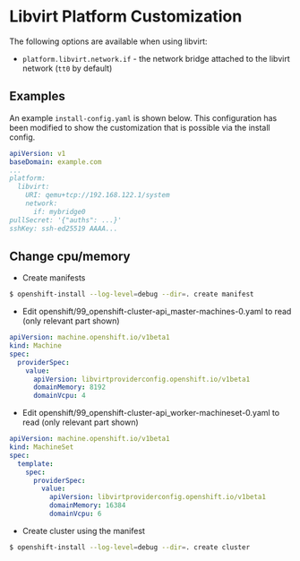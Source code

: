 # Libvirt Platform Customization

The following options are available when using libvirt:

- `platform.libvirt.network.if` - the network bridge attached to the libvirt network (`tt0` by default)

## Examples

An example `install-config.yaml` is shown below. This configuration has been modified to show the customization that is possible via the install config.

```yaml
apiVersion: v1
baseDomain: example.com
...
platform:
  libvirt:
    URI: qemu+tcp://192.168.122.1/system
    network:
      if: mybridge0
pullSecret: '{"auths": ...}'
sshKey: ssh-ed25519 AAAA...
```

## Change cpu/memory

- Create manifests

```bash
$ openshift-install --log-level=debug --dir=. create manifest
```

- Edit openshift/99_openshift-cluster-api_master-machines-0.yaml to read (only relevant part shown)

```yaml
apiVersion: machine.openshift.io/v1beta1
kind: Machine
spec:
  providerSpec:
    value:
      apiVersion: libvirtproviderconfig.openshift.io/v1beta1
      domainMemory: 8192
      domainVcpu: 4
```

- Edit openshift/99_openshift-cluster-api_worker-machineset-0.yaml to read (only relevant part shown)

```yaml
apiVersion: machine.openshift.io/v1beta1
kind: MachineSet
spec:
  template:
    spec:
      providerSpec:
        value:
          apiVersion: libvirtproviderconfig.openshift.io/v1beta1
          domainMemory: 16384
          domainVcpu: 6
```

- Create cluster using the manifest

```bash
$ openshift-install --log-level=debug --dir=. create cluster
```
